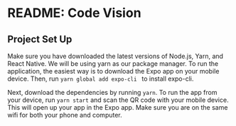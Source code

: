 # README: Code Vision

## Project Set Up

Make sure you have downloaded the latest versions of Node.js, Yarn, and React Native. We will be using yarn as our package manager.
To run the application, the easiest way is to download the Expo app on your mobile device. Then, run ```yarn global add expo-cli ``` to 
install expo-cli.

Next, download the dependencies by running ``` yarn ```. To run the app from your device, run ``` yarn start ``` and scan the QR code with your 
mobile device. This will open up your app in the Expo app. Make sure you are on the same wifi for both your phone and computer. 
